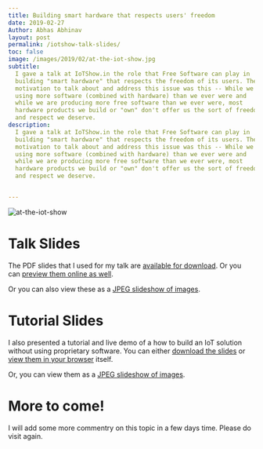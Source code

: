 ```yaml
---
title: Building smart hardware that respects users' freedom
date: 2019-02-27
Author: Abhas Abhinav
layout: post
permalink: /iotshow-talk-slides/
toc: false
image: /images/2019/02/at-the-iot-show.jpg
subtitle:
  I gave a talk at IoTShow.in the role that Free Software can play in
  building "smart hardware" that respects the freedom of its users. The
  motivation to talk about and address this issue was this -- While we are
  using more software (combined with hardware) than we ever were and
  while we are producing more free software than we ever were, most
  hardware products we build or "own" don't offer us the sort of freedom
  and respect we deserve.
description:
  I gave a talk at IoTShow.in the role that Free Software can play in
  building "smart hardware" that respects the freedom of its users. The
  motivation to talk about and address this issue was this -- While we are
  using more software (combined with hardware) than we ever were and
  while we are producing more free software than we ever were, most
  hardware products we build or "own" don't offer us the sort of freedom
  and respect we deserve.


---
```


![at-the-iot-show](/images/2019/02/at-the-iot-show.jpg)

# Talk Slides

The PDF slides that I used for my talk are [available for
download](https://cloud.abhas.io/s/JQr4EEaEMRoAb7t/download). Or
you can [preview them online as
well](https://cloud.abhas.io/s/JQr4EEaEMRoAb7t#pdfviewer).

Or you can also view these as a [JPEG slideshow of
images](https://cloud.abhas.io/apps/gallery/s/r5jKPbLFnJ3ZxCx#).

# Tutorial Slides

I also presented a tutorial and live demo of a how to build an IoT
solution without using proprietary software. You can either [download the
slides](ttps://cloud.abhas.io/s/fNqdMGsb5ZXFEcQ/download) or [view them in your
browser](https://cloud.abhas.io/s/fNqdMGsb5ZXFEcQ) itself.

Or, you can view them as a [JPEG slideshow of
images](https://cloud.abhas.io/apps/gallery/s/j92Y9JX7nQtEi4X#).

# More to come!

I will add some more commentry on this topic in a few days time. Please
do visit again.
